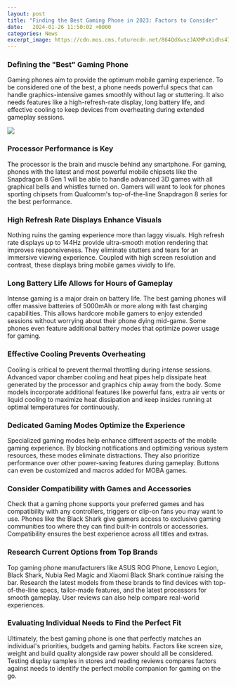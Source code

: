 ```yaml
---
layout: post
title: "Finding the Best Gaming Phone in 2023: Factors to Consider"
date:   2024-01-26 11:50:02 +0000
categories: News
excerpt_image: https://cdn.mos.cms.futurecdn.net/864QdXwszJAXMPxXidhs47.jpg
---
```

### Defining the "Best" Gaming Phone
Gaming phones aim to provide the optimum mobile gaming experience. To be considered one of the best, a phone needs powerful specs that can handle graphics-intensive games smoothly without lag or stuttering. It also needs features like a high-refresh-rate display, long battery life, and effective cooling to keep devices from overheating during extended gameplay sessions. 


![](https://cdn.mos.cms.futurecdn.net/864QdXwszJAXMPxXidhs47.jpg)
### Processor Performance is Key
The processor is the brain and muscle behind any smartphone. For gaming, phones with the latest and most powerful mobile chipsets like the Snapdragon 8 Gen 1 will be able to handle advanced 3D games with all graphical bells and whistles turned on. Gamers will want to look for phones sporting chipsets from Qualcomm's top-of-the-line Snapdragon 8 series for the best performance.

### High Refresh Rate Displays Enhance Visuals  
Nothing ruins the gaming experience more than laggy visuals. High refresh rate displays up to 144Hz provide ultra-smooth motion rendering that improves responsiveness. They eliminate stutters and tears for an immersive viewing experience. Coupled with high screen resolution and contrast, these displays bring mobile games vividly to life.

### Long Battery Life Allows for Hours of Gameplay
Intense gaming is a major drain on battery life. The best gaming phones will offer massive batteries of 5000mAh or more along with fast charging capabilities. This allows hardcore mobile gamers to enjoy extended sessions without worrying about their phone dying mid-game. Some phones even feature additional battery modes that optimize power usage for gaming.

### Effective Cooling Prevents Overheating
Cooling is critical to prevent thermal throttling during intense sessions. Advanced vapor chamber cooling and heat pipes help dissipate heat generated by the processor and graphics chip away from the body. Some models incorporate additional features like powerful fans, extra air vents or liquid cooling to maximize heat dissipation and keep insides running at optimal temperatures for continuously.

### Dedicated Gaming Modes Optimize the Experience
Specialized gaming modes help enhance different aspects of the mobile gaming experience. By blocking notifications and optimizing various system resources, these modes eliminate distractions. They also prioritize performance over other power-saving features during gameplay. Buttons can even be customized and macros added for MOBA games.

### Consider Compatibility with Games and Accessories
Check that a gaming phone supports your preferred games and has compatibility with any controllers, triggers or clip-on fans you may want to use. Phones like the Black Shark give gamers access to exclusive gaming communities too where they can find built-in controls or accessories. Compatibility ensures the best experience across all titles and extras.

### Research Current Options from Top Brands
Top gaming phone manufacturers like ASUS ROG Phone, Lenovo Legion, Black Shark, Nubia Red Magic and Xiaomi Black Shark continue raising the bar. Research the latest models from these brands to find devices with top-of-the-line specs, tailor-made features, and the latest processors for smooth gameplay. User reviews can also help compare real-world experiences.

### Evaluating Individual Needs to Find the Perfect Fit  
Ultimately, the best gaming phone is one that perfectly matches an individual's priorities, budgets and gaming habits. Factors like screen size, weight and build quality alongside raw power should all be considered. Testing display samples in stores and reading reviews compares factors against needs to identify the perfect mobile companion for gaming on the go.